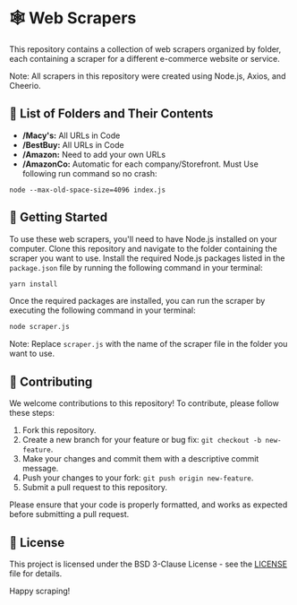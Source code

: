 # 🕸️ Web Scrapers

This repository contains a collection of web scrapers organized by folder, each containing a scraper for a different e-commerce website or service.

Note: All scrapers in this repository were created using Node.js, Axios, and Cheerio.

## 📂 List of Folders and Their Contents

- **/Macy's:** All URLs in Code
- **/BestBuy:** All URLs in Code
- **/Amazon:** Need to add your own URLs
- **/AmazonCo:** Automatic for each company/Storefront. Must Use following run command so no crash:

```
node --max-old-space-size=4096 index.js
```

## 🚀 Getting Started

To use these web scrapers, you'll need to have Node.js installed on your computer. Clone this repository and navigate to the folder containing the scraper you want to use. Install the required Node.js packages listed in the `package.json` file by running the following command in your terminal:

```sh
yarn install
```

Once the required packages are installed, you can run the scraper by executing the following command in your terminal:

```sh
node scraper.js
```

Note: Replace `scraper.js` with the name of the scraper file in the folder you want to use.

## 🤝 Contributing

We welcome contributions to this repository! To contribute, please follow these steps:

1. Fork this repository.
2. Create a new branch for your feature or bug fix: `git checkout -b new-feature`.
3. Make your changes and commit them with a descriptive commit message.
4. Push your changes to your fork: `git push origin new-feature`.
5. Submit a pull request to this repository.

Please ensure that your code is properly formatted, and works as expected before submitting a pull request.

## 📄 License

This project is licensed under the BSD 3-Clause License - see the [LICENSE](LICENSE) file for details.

Happy scraping!
